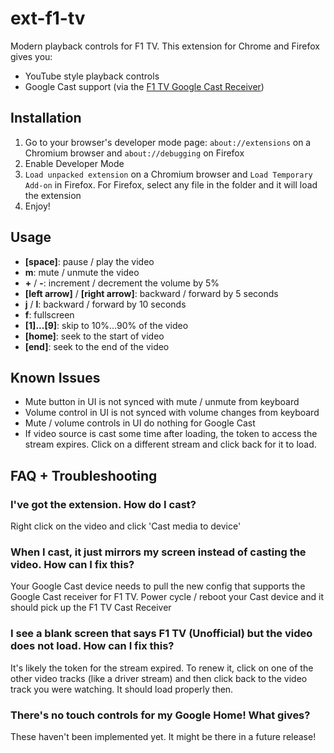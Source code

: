 # ext-f1-tv 

Modern playback controls for F1 TV. This extension for Chrome and Firefox gives you:

- YouTube style playback controls
- Google Cast support (via the [F1 TV Google Cast Receiver](https://github.com/outlandnish/f1tv-cast-receiver))

## Installation

1. Go to your browser's developer mode page: `about://extensions` on a Chromium browser and `about://debugging` on Firefox
2. Enable Developer Mode
3. `Load unpacked extension` on a Chromium browser and `Load Temporary Add-on` in Firefox. For Firefox, select any file in the folder and it will load the extension
4. Enjoy!

## Usage

- __[space]__: pause / play the video
- __m__: mute / unmute the video
- __+__ / __-__: increment / decrement the volume by 5%
- __[left arrow]__ / __[right arrow]__: backward / forward by 5 seconds
- __j__ / __l__: backward / forward by 10 seconds
- __f__: fullscreen
- __[1]...[9]__: skip to 10%...90% of the video
- __[home]__: seek to the start of video
- __[end]__: seek to the end of the video

## Known Issues

- Mute button in UI is not synced with mute / unmute from keyboard
- Volume control in UI is not synced with volume changes from keyboard
- Mute / volume controls in UI do nothing for Google Cast
- If video source is cast some time after loading, the token to access the stream expires. Click on a different stream and click back for it to load.

## FAQ + Troubleshooting

### I've got the extension. How do I cast?
Right click on the video and click 'Cast media to device'

### When I cast, it just mirrors my screen instead of casting the video. How can I fix this?
Your Google Cast device needs to pull the new config that supports the Google Cast receiver for F1 TV. Power cycle / reboot your Cast device and it should pick up the F1 TV Cast Receiver

### I see a blank screen that says F1 TV (Unofficial) but the video does not load. How can I fix this?
It's likely the token for the stream expired. To renew it, click on one of the other video tracks (like a driver stream) and then click back to the video track you were watching. It should load properly then.

### There's no touch controls for my Google Home! What gives?
These haven't been implemented yet. It might be there in a future release!